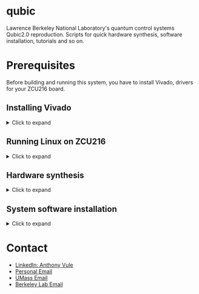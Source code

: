# qubic

Lawrence Berkeley National Laboratory's quantum control systems Qubic2.0 reproduction. Scripts for quick hardware synthesis, software installation, tutorials and so on.

# Prerequisites

Before building and running this system, you have to install Vivado, drivers for your ZCU216 board.

## Installing Vivado

<details>
  <summary>Click to expand</summary>
First, you have to install Vivado Enterprise so that it supports all IP cores needed for the gateware synthesis. If you're installing Vivado Enterprise with batch mode (using terminal on a remote server), you might follow my instructions to save time reading from AMD.

- Register and Download [the Unified Vivado version 2022.1](!https://www.xilinx.com/member/forms/download/xef.html?filename=Xilinx_Unified_2022.1_0420_0327_Lin64.bin) from ADM. Then run this command to extract the `xsetup` for Vivado:

```bash
chmod +x ./Xilinx_Unified_2022.1_0420_0327_Lin64.bin
./Xilinx_Unified_2022.1_0420_0327_Lin64.bin  --keep --noexec --target ~/tools/Xilinx
```

If you want to install Vivado on the root folder so that other users in a single server can use, you should install it to the `/tools` folder:

```bash
sudo ./Xilinx_Unified_2022.1_0420_0327_Lin64.bin  --keep --noexec --target /tools/Xilinx
```

For my case, I installed it in my home folder, which is `~/tools/Xilinx`

Ater the extraction has finished, navigate to `~/tools/Xilinx` and run authentication & configuration setups as well accepting agreement for final installation.

```bash
cd ~/tools/Xilinx
./xsetup -b AuthTokenGen  # put your AMD email and password there
```

Now, you have to obtain a configuration file and edit it. Run the `./xsetup -b ConfigGen` command, then choose 2 (Vivado), followed by 2 (Vivado ML Enterprise). A configuration file will be then generated at ~/.Xilinx/install_config.txt, go and edit the Destination to your local folder (Destination=/home/your_username/tools/Xilinx).

Finally, run this command and wait for the installation to finish:

```bash
./xsetup -b Install -a XilinxEULA,3rdPartyEULA -c ~/.Xilinx/install_config.txt
```

If you want to remove your current Vivado version and install another version, make sure to remove the installed Xilinx location, `~/.Xilinx`, and also the following config:
```bash
rm ~/.config/menus/applications-merged/Xilinx\ Design\ Tools.menu
```
## Installing drivers for peripherals on Linux

By default, it seems that JTAG cable can't be detected by vivado. If you connect an FPGA board and a JTAG cable to upload bitstream fils to the board, the cable may not be detected.

First, open Vivado in tcl mode by running `vivado -mode tcl` in the bash terminal, make sure the jtag cable (usb-micro-usb) is connected to the host computer (`lsusb` to check), then execute these commands in `Vivado TCL shell` to check if JTAG is detected by Vivado:

```tcl
open_hw_manager
connect_hw_server
get_hw_targets
```

If it outputs something like this:

```tcl
Vivado% get_hw_targets
ERROR: [Labtoolstcl 44-199] No matching targets found on connected servers: localhost
Resolution: If needed connect the desired target to a server and use command refresh_hw_server. Then rerun the get_hw_targets command.
ERROR: [Common 17-39] 'get_hw_targets' failed due to earlier errors.
Vivado% refresh_hw_server
WARNING: [Labtoolstcl 44-27] No hardware targets exist on the server [localhost:3121]
Check to make sure the cable targets connected to this machine are properly connected
and powered up, then use the refresh_hw_server command to re-register the hardware targets.
Vivado% get_hw_targets
ERROR: [Labtoolstcl 44-199] No matching targets found on connected servers: localhost
Resolution: If needed connect the desired target to a server and use command refresh_hw_server. Then rerun the get_hw_targets command.
ERROR: [Common 17-39] 'get_hw_targets' failed due to earlier errors.
Vivado% disconnect_hw_server
Vivado% connect_hw_server
```

Chances are drivers are not installed by default, to install drivers, you have to navigate to the `install_drivers` folder and run the installation script:

```bash
cd ~/tools/Xilinx/Vivado/2022.1/data/xicom/cable_drivers/lin64/install_script/install_drivers
sudo ./install_drivers
./setup_pcusb
```

Now if you run the TCL commands for checking JTAG, you should be able to see it in Vivado:

```tcl
Vivado% refresh_hw_server
WARNING: [Labtoolstcl 44-27] No hardware targets exist on the server [localhost:3121]
Check to make sure the cable targets connected to this machine are properly connected
and powered up, then use the refresh_hw_server command to re-register the hardware targets.
Vivado% disconnect_hw_server
Vivado% connect_hw_server
INFO: [Labtools 27-2285] Connecting to hw_server url TCP:localhost:3121
INFO: [Labtools 27-3415] Connecting to cs_server url TCP:localhost:3042
INFO: [Labtools 27-3414] Connected to existing cs_server.
localhost:3121
Vivado% get_hw_targets
localhost:3121/xilinx_tcf/Xilinx/96234996810A
Vivado%
```

</details>

## Running Linux on ZCU216

<details>
  <summary>Click to expand</summary>

### Via UART

First, you need to download a boot image to run Linux on the ARM core in the board. You can use the image from Berkeley Lab here. After having the SD card booted and inserted to the board, you have to change the J71 switch to 0001 to switch to SD boot mode to run the image. Then turn on the power button, connect the J11 UART port to a host computer and also connect the board to a router in the same network as the host computer. Initially you don't know the IP address of the Xilinx board, but you can use this command on the host computer to access the board via UART. But first, you have to reset the device path to reset the device’s parameters to a 'sane' default state. Open the terminal in the host computer and run:

```bash
sudo stty -F /dev/ttyUSB1 sane  # ttyUSB1 is the port.

# Clear any pending data (optional)
sudo cat /dev/ttyUSB1 > /dev/null &

sudo screen /dev/ttyUSB1 115200  # to connect to the board
ip a  # to find the IP4 address, which is used for ssh
```

You can also run:

```bash
sudo stty -F /dev/ttyUSB1 -a  # to check the baudrate
```

### Via IP4 (recommended)

Alternatively, you can also use `nmap` in the host computer to search for the IP address of the Xilinx board and ssh into the board. This is the recommended way because it's more stable than the UART method. First, determine the range of addresses in your private network. You can do this by indentifing your host computer address with `ip a | grep 192`. For example, your host computer IP4 address is `192.168.1.239`, then the range of address for looking up is `192.168.1.*`, open terminal and run:

```bash
sudo apt-get install nmap
nmap -sn 192.168.1.*
```

You should be able see the xilinx board `Nmap scan report for valhalla5.lan (192.168.1.150)` as shown in the screenshot there

![alt text](./docs/nmap.png)

Then you can ssh into it, the default username and password is `xilinx`

</details>

## Hardware synthesis

<details>
  <summary>Click to expand</summary>

To build gateware (Qubit Controller), you can simply run the [build_zcu216_gateware.sh](build_zcu216_gateware.sh). This script will automatically ask you if you want to build the gateware with the lastest version, or the current version in the repo.

```bash
bash scripts/build_zcu216_gateware.sh
```

After succesfully building the gateware, it will ask you if you want to upload that `psbd.bit` file to the FPGA board.

Also, in case you have multiple gateware built with different version and you want to test with different one. You can simply run the [upload_bitstream_fpga.sh](./scripts/upload_bitstream_fpga.sh). By default, it will loop through the [gateware folder](./gateware/) and list all available `psbd.bit` version for you to choose to upload to the ZCU216.

```bash
bash ./scripts/upload_bitstream_fpga.sh
```

You can also pass a bitstream file to this file to upload to the FPGA.

```bash
bash ./scripts/upload_bitstream_fpga.sh MY_BISTREAM_FILE_LOCATION
```

</details>

## System software installation

<details>
  <summary>Click to expand</summary>
For Qubic2.0 to work correctly, you must both install correct libraries provided by Berkeley Lab on both the host and the FPGA gateware. We recommend you to install Anaconda on the host computer and have an isolated environment for qubic gateware. You can achieve all of these by simply run [the software installation script](./scripts/install_qubic_software.sh). On the host machine:

```bash
bash ./scripts/install_qubic_software.sh host
```

On the ZCU216 board:

```bash
git clone --recursive https://github.com/vule20/qubic2.0-qubit-controller.git
```

On parent folder of this repository on the client (ZCU216 FPGA), simply run:

```bash
bash ./scripts/install_qubic_software.sh client
```

After you go through all of these steps, you are ready to use this system.

</details>

# Contact

- [LinkedIn: Anthony Vule](https://www.linkedin.com/in/anthony-vule/)
- [Personal Email](mailto:vule20.cs@gmail.com)
- [UMass Email](mailto:vdle@umass.edu)
- [Berkeley Lab Email](mailto:vule@lbl.gov)

